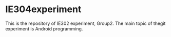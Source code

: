 # IE304experiment
This is the repository of IE302 experiment, Group2. The main topic of thegit experiment is Android programming.